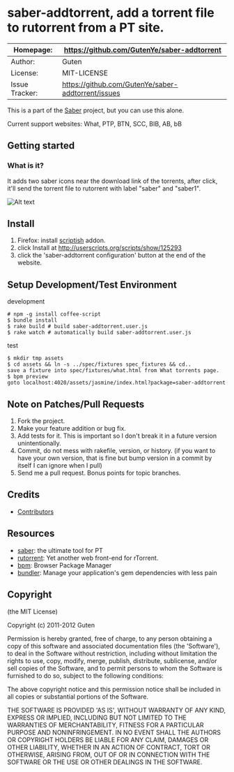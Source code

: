 saber-addtorrent, add a torrent file to rutorrent from a PT site.
================================================================

| Homepage:      |  https://github.com/GutenYe/saber-addtorrent       |
|----------------|----------------------------------------------------|
| Author:	       | Guten                                              |
| License:       | MIT-LICENSE                                        |
| Issue Tracker: | https://github.com/GutenYe/saber-addtorrent/issues |

This is a part of the [Saber](https://github.com/GutenYe/saber) project, but you can use this alone.

Current support websites: What, PTP, BTN, SCC, BIB, AB, bB

Getting started
---------------

### What is it?

It adds two saber icons near the download link of the torrents, after click, it'll send the torrent file to rutorrent with label "saber" and "saber1".

![Alt text](https://raw.github.com/GutenYe/saber-addtorrent/master/snapshot.jpg "snapshot")

Install
-------

1. Firefox: install [scriptish](https://addons.mozilla.org/en-US/firefox/addon/scriptish) addon. 
2. click Install at http://userscripts.org/scripts/show/125293
3. click the 'saber-addtorrent configuration' button at the end of the website.

Setup Development/Test Environment 
--------------------------

development

	# npm -g install coffee-script
	$ bundle install
	$ rake build # build saber-addtorrent.user.js
	$ rake watch # automatically build saber-addtorrent.user.js

test

	$ mkdir tmp assets
	$ cd assets && ln -s ../spec/fixtures spec_fixtures && cd..
	save a fixture into spec/fixtures/what.html from What torrents page.
	$ bpm preview
	goto localhost:4020/assets/jasmine/index.html?package=saber-addtorrent
	
Note on Patches/Pull Requests
-----------------------------

1. Fork the project.
2. Make your feature addition or bug fix.
3. Add tests for it. This is important so I don't break it in a future version unintentionally.
4. Commit, do not mess with rakefile, version, or history. (if you want to have your own version, that is fine but bump version in a commit by itself I can ignore when I pull)
5. Send me a pull request. Bonus points for topic branches.

Credits
-------

* [Contributors](https://github.com/GutenYe/saber-addtorrent/contributors)

Resources
---------

* [saber](https://github.com/GutenYe/saber): the ultimate tool for PT
* [rutorrent](http://code.google.com/p/rutorrent): Yet another web front-end for rTorrent.
* [bpm](https://github.com/bpm/bpm): Browser Package Manager 
* [bundler](https://github.com/carlhuda/bundler): Manage your application's gem dependencies with less pain 

Copyright
---------

(the MIT License)

Copyright (c) 2011-2012 Guten

Permission is hereby granted, free of charge, to any person obtaining a copy of this software and associated documentation files (the 'Software'), to deal in the Software without restriction, including without limitation the rights to use, copy, modify, merge, publish, distribute, sublicense, and/or sell copies of the Software, and to permit persons to whom the Software is furnished to do so, subject to the following conditions:

The above copyright notice and this permission notice shall be included in all copies or substantial portions of the Software.

THE SOFTWARE IS PROVIDED 'AS IS', WITHOUT WARRANTY OF ANY KIND, EXPRESS OR IMPLIED, INCLUDING BUT NOT LIMITED TO THE WARRANTIES OF MERCHANTABILITY, FITNESS FOR A PARTICULAR PURPOSE AND NONINFRINGEMENT.  IN NO EVENT SHALL THE AUTHORS OR COPYRIGHT HOLDERS BE LIABLE FOR ANY CLAIM, DAMAGES OR OTHER LIABILITY, WHETHER IN AN ACTION OF CONTRACT, TORT OR OTHERWISE, ARISING FROM, OUT OF OR IN CONNECTION WITH THE SOFTWARE OR THE USE OR OTHER DEALINGS IN THE SOFTWARE.
